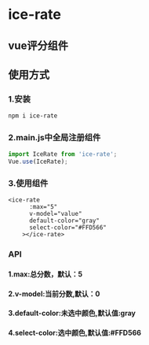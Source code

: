 # ice-rate

## vue评分组件

## 使用方式

### 1.安装
```bash
npm i ice-rate
```

### 2.main.js中全局注册组件

```js
import IceRate from 'ice-rate';
Vue.use(IceRate);
```

### 3.使用组件
```vue
<ice-rate
      :max="5"
      v-model="value"
      default-color="gray"
      select-color="#FFD566"
    ></ice-rate>
```

### API
#### 1.max:总分数，默认：5
#### 2.v-model:当前分数,默认：0
#### 3.default-color:未选中颜色,默认值:gray
#### 4.select-color:选中颜色,默认值:#FFD566
